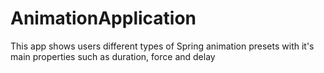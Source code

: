 # AnimationApplication

This app shows users different types of Spring animation presets with it's main properties such as duration, force and delay
